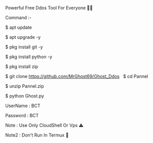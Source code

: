 Powerful Free Ddos Tool For Everyone 💙👻


Command :- 

$ apt update 

$ apt upgrade -y

$ pkg install git -y

$ pkg install python -y

$ pkg install zip

$ git clone https://github.com/MrGhost69/Ghost_Ddos
 
$ cd Pannel

$ unzip Pannel.zip

$ python Ghost.py

UserName : BCT 

Password : BCT 

Note : Use Only CloudShell Or Vps ⚠️

Note2 : Don't Run In Termux 📵
